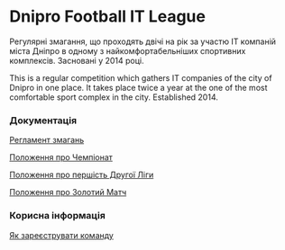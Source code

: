 # Dnipro Football IT League

Регулярні змагання, що проходять двічі на рік за участю IT компаній міста Дніпро в одному з найкомфортабельніших спортивних комплексів. Засновані у 2014 році.

This is a regular competition which gathers IT companies of the city of Dnipro in one place. It takes place twice a year at the one of the most comfortable sport complex in the city. Established 2014.

### Документація

[Регламент змагань](./documents-and-regulations/competition-regulations.md)

[Положення про Чемпіонат](./documents-and-regulations/championship-conditions.md)

[Положення про першість Другої Ліги](./documents-and-regulations/second-league-conditions.md)

[Положення про Золотий Матч](./documents-and-regulations/golden-match-conditions.md)

### Корисна інформація

[Як зареєструвати команду](./applications/guide.md)
